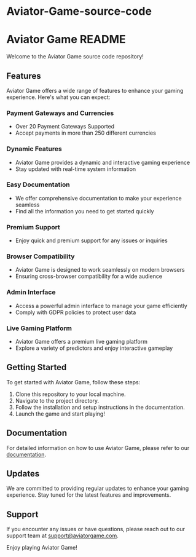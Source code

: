 # Aviator-Game-source-code

# Aviator Game README

Welcome to the Aviator Game source code repository!

## Features

Aviator Game offers a wide range of features to enhance your gaming experience. Here's what you can expect:

### Payment Gateways and Currencies

- Over 20 Payment Gateways Supported
- Accept payments in more than 250 different currencies

### Dynamic Features

- Aviator Game provides a dynamic and interactive gaming experience
- Stay updated with real-time system information

### Easy Documentation

- We offer comprehensive documentation to make your experience seamless
- Find all the information you need to get started quickly

### Premium Support

- Enjoy quick and premium support for any issues or inquiries

### Browser Compatibility

- Aviator Game is designed to work seamlessly on modern browsers
- Ensuring cross-browser compatibility for a wide audience

### Admin Interface

- Access a powerful admin interface to manage your game efficiently
- Comply with GDPR policies to protect user data

### Live Gaming Platform

- Aviator Game offers a premium live gaming platform
- Explore a variety of predictors and enjoy interactive gameplay

## Getting Started

To get started with Aviator Game, follow these steps:

1. Clone this repository to your local machine.
2. Navigate to the project directory.
3. Follow the installation and setup instructions in the documentation.
4. Launch the game and start playing!

## Documentation

For detailed information on how to use Aviator Game, please refer to our [documentation](https://staychu.com/product/aviator-game/).

## Updates

We are committed to providing regular updates to enhance your gaming experience. Stay tuned for the latest features and improvements.

## Support

If you encounter any issues or have questions, please reach out to our support team at [support@aviatorgame.com](mailto:support@aviatorgame.com).

Enjoy playing Aviator Game!

